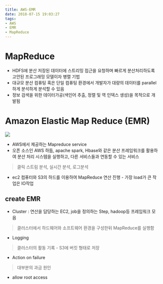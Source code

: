 ```yaml
---
title: AWS-EMR
date: 2018-07-15 19:03:27
tags:
- AWS
- EMR
- MapReduce
---
```


# MapReduce
- HDFS에 분산 저장된 데이터에 스트리밍 접근을 요청하며 빠르게 분산처리하도록 고안된 프로그래밍 모델이자 병렬 기법
- 대규모 분산 컴퓨팅 혹은 단일 컴퓨팅 환경에서 개발자가 대량의 데이터를 parallel하게 분석하게 분석할 수 있음
- 정보 검색을 위한 데이터가공(색인어 추출, 정렬 및 역 인덱스 생성)을 목적으로 개발됨

# Amazon Elastic Map Reduce (EMR)

<img src='https://q00.github.io/img/aws.png'>

- AWS에서 제공하는 Mapreduce service
- 오픈 소스인 AWS 하둡, apache spark, Hbase와 같은 분산 프레임워크를 활용하여 분산 처리 시스템을 실행하고, 다른 서비스들과 연동할 수 있는 서비스
> 클릭 스트림 분석, 실시간 분석, 로그분석

- ec2 컴퓨터와 S3의 하드를 이용하여 MapReduce 연산 진행 - 가장 load가 큰 작업은 IO작업

## create EMR

- Cluster : 연산을 담당하는 EC2, job을 정의하는 Step, hadoop등 프레임워크 모음
> 클러스터에서 하드웨어와 소프트웨어 환경을 구성한뒤 MapReduce를 실행함

- Logging
>클러스터의 활동 기록 - S3에 버킷 형태로 저장

- Action on failure
> 대부분의 과금 원인

- allow root access